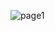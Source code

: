 ![page1](https://github.com/hyderson/workPrepare/assets/80370102/d2019b08-4e83-4561-a8bf-02efe3720767)
